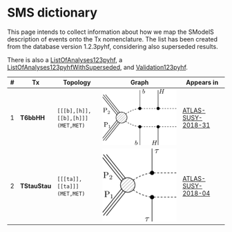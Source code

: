 

# SMS dictionary
This page intends to collect information about how we map the SModelS description of
events onto the Tx nomenclature. The list has been created from the database version 1.2.3pyhf, considering also superseded results.

There is also a [ListOfAnalyses123pyhf](https://smodels.github.io/docs/ListOfAnalyses123pyhf), a [ListOfAnalyses123pyhfWithSuperseded](https://smodels.github.io/docs/ListOfAnalyses123pyhfWithSuperseded), and [Validation123pyhf](Validation123pyhf).

| **#** | **Tx** | **Topology** | **Graph** | **Appears in** |
| ----- | ------ | ------------ | --------- | -------------- |
| 1 | <a name="T6bbHH"></a>**T6bbHH**<br> | `[[[b],[h]],[[b],[h]]]`<BR>`(MET,MET)` | ![T6bbHH](../feyn/straight/T6bbHH.png) | [ATLAS-SUSY-2018-31](ListOfAnalyses123pyhf#ATLAS-SUSY-2018-31)|
| 2 | <a name="TStauStau"></a>**TStauStau**<br> | `[[[ta]],[[ta]]]`<BR>`(MET,MET)` | ![TStauStau](../feyn/straight/TStauStau.png) | [ATLAS-SUSY-2018-04](ListOfAnalyses123pyhf#ATLAS-SUSY-2018-04)|
